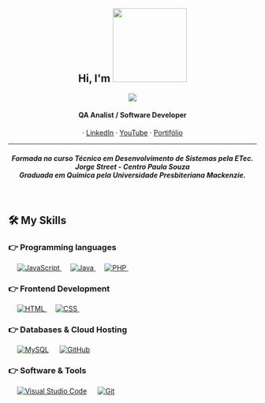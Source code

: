 <h2 align="center">Hi, I'm <img src="https://user-images.githubusercontent.com/81128717/184698678-06e18aca-4f0c-49fc-9c8d-aef7c04b68f1.gif" width="150"></h2>

<p align="center">
  <img src="https://user-images.githubusercontent.com/81128717/184713380-3bd82d33-fcad-46c4-a39c-34aadafdbe8c.gif"/>
</p>

<h4 align="center"> QA Analist / Software Developer </h4>
   
<p align="center">
   · <a href="https://www.linkedin.com/in/clarice-martins-519ba117a?lipi=urn%3Ali%3Apage%3Ad_flagship3_profile_view_base_contact_details%3BA1gtDeoVR6ul%2BQIg7sNAvw%3D%3D">LinkedIn</a>
   · <a href="https://www.youtube.com/channel/UC3NNgYZzlskf7twm-fxA2og">YouTube</a>
   · <a href="https://clarice-martins.com/">Portifólio</a>
    <br>
</p>   

<hr/>

<h5 align="center">
Formada no curso Técnico em Desenvolvimento de Sistemas pela ETec. Jorge Street - Centro Paula Souza 
<br>
Graduada em Química pela Universidade Presbiteriana Mackenzie.</h5>
<br>

## 🛠️ My Skills

### 👉 Programming languages

<p align="left"> 
  &emsp;
  <a href="https://developer.mozilla.org/en-US/docs/Web/JavaScript" target="_blank"> 
   <img alt="JavaScript" src="https://img.shields.io/badge/JavaScript%20-%23F7DF1E.svg?logo=javascript&logoColor=black">
  </a>
  &emsp;
  <a href="https://www.java.com" target="_blank"> 
    <img alt="Java" src="https://img.shields.io/badge/Java-%23007396.svg?logo=java&logoColor=white">
  </a>
  &emsp;
  <a href="https://www.php.net/">
    <img alt="PHP" src="https://img.shields.io/badge/PHP-%23777BB4.svg?logo=php&logoColor=white"/>
  </a>
 &emsp; 
</p>

### 👉 Frontend Development

<p align="left"> 
  &emsp; 
  <a href="https://www.w3.org/html/" target="_blank"> 
   <img alt="HTML" src="https://img.shields.io/badge/HTML5%20-%23E34F26.svg?logo=html5&logoColor=white">
  </a>   
  &emsp;
  <a href="https://www.w3schools.com/css/" target="_blank">
    <img alt="CSS" src="https://img.shields.io/badge/CSS%20-%231572B6.svg?logo=css3&logoColor=white">
  </a> 
  &emsp;
</p>

### 👉 Databases & Cloud Hosting

<p align="left">
  &emsp;
    <a href="https://www.mysql.com/"><img alt="MySQL" src="https://img.shields.io/badge/MySQL-00000F?style=flat&logo=mysql&logoColor=white"></a>
  &emsp;
    <a href="https://www.github.com"><img alt="GitHub" src="https://img.shields.io/badge/-GitHub-333333?style=flat&logo=github"></a>
  &emsp;
</p>

### 👉 Software & Tools

<p align="left">
  &emsp;
    <a href="#"><img alt="Visual Studio Code" src="https://img.shields.io/badge/Visual%20Studio%20Code-0078d7.svg?logo=visual-studio-code&logoColor=white"></a>
  &emsp;
      <a href="#"><img alt="Git" src="https://img.shields.io/badge/Git%20-%23F05033.svg?logo=git&logoColor=white"></a>
  &emsp;
</p>
